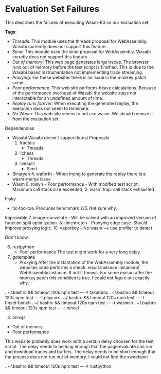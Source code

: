# Evaluation Set Failures

This describes the failures of executing Wasm-R3 on our evaluation set.

**Tags:**
- *Threads:*
This module uses the threads proposal for WebAssembly.
Wasabi currently does not support this feature.
- *Simd:*
This module uses the simd proposal for WebAssembly.
Wasabi curretly does not support this feature.
- *Out of memory:*
This web page generates large traces. The browser runs out of memory before the test script is finished.
This is due to the Wasabi based instrumentation not implementing trace streaming.
- *Proxying:*
For these websites there is an issue in the monkey patch script.
- *Poor performance:*
This web site performs heavy calculations.
Because of the performance overhead of Wasabi the website stays not interactable for an undefined amount of time.
- *Replay runs forever:*
When executing the generated replay, the execution does not seem to terminate.
- *No Wasm:*
This web site seems to not use wasm.
We should remove it from the evaluation set.

Dependencies
- Wasabi
    Wasabi doesn't support latest Proposals
    1. fractals
        - Threads
    2. lichess
        - Threads
    3. livesplit
        - Simd
- Binaryen
    4. waforth
        - When trying to generate the replay there is a wasm-merge issue
- Wasm
    6. roslyn
        - Poor performance
        - With modified test script: Maximum call stack size exceeded, 2: wasm trap: call stack exhausted

Flaky
  - tic-tac-toe. Produces benchmark 2/5. Not sure why.

Improvable 
7. image-convolute
    - Will be solved with an improved version of function split optimization.
8. timestretch
    - Proxying edge case. Should improve proxying logic.
10. vaporboy
    - No wasm --> use profiler to detect

Don't know.

6. rustpython
    - Poor performance
    The test might work for a very long delay.
2. gotemplate
    - Proxying
    After the instantation of the WebAssembly module, the websites code performs a check: result.instance instanceof WebAssembly.Instance.
    If not it throws. For some reason after the monkey patch this condition is true. I could not figure out exactly why.

. ~/.bashrc && timeout 120s npm test -- -t takahirox
. ~/.bashrc && timeout 120s npm test -- -t playnox
. ~/.bashrc && timeout 120s npm test -- -t hnset-bench
. ~/.bashrc && timeout 120s npm test -- -t wasmsh
. ~/.bashrc && timeout 120s npm test -- -t wheel



4. onnxjs
- Out of memory
- Poor performance

This website probably does work with a certain delay choosen for the test script.
The delay needs to be long enough that the page.evaluate can run and download traces and buffers.
The delay needs to be short enough that the process does not run out of memory.
I could not find the sweetspot

. ~/.bashrc && timeout 120s npm test -- -t rustpython